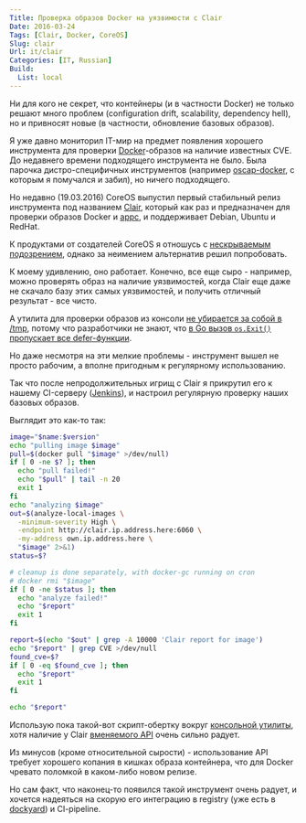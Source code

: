 ```yaml
---
Title: Проверка образов Docker на уязвимости с Clair
Date: 2016-03-24
Tags: [Clair, Docker, CoreOS]
Slug: clair
Url: it/clair
Categories: [IT, Russian]
Build:
  List: local
---
```


Ни для кого не секрет, что контейнеры (и в частности Docker) не только решают
много проблем (configuration drift, scalability, dependency hell), но и привносят новые
(в частности, обновление базовых образов).

Я уже давно мониторил IT-мир на предмет появления хорошего инструмента для
проверки [Docker](http://docker.com)-образов на наличие известных CVE.
До недавнего времени подходящего инструмента не было. Была парочка дистро-специфичных
инструментов (например [oscap-docker](https://github.com/OpenSCAP/container-compliance),
с которым я помучался и забил), но ничего подходящего.

Но недавно (19.03.2016) CoreOS выпустил первый
стабильный релиз инструмента под названием [Clair](https://github.com/coreos/clair),
который как раз и предназначен для проверки образов Docker и [appc](https://github.com/appc/spec),
и поддерживает Debian, Ubuntu и RedHat.

К продуктами от создателей CoreOS я отношусь с [нескрываемым](/it/coreos-opinion)
[подозрением](/it/goodby-coreos), однако за неимением альтернатив решил попробовать.

К моему удивлению, оно работает. Конечно, все еще сыро - например, можно
проверять образ на наличие уязвимостей, когда Clair еще даже не скачало базу
этих самых уязвимостей, и получить отличный результат - все чисто.

А утилита для проверки образов из консоли
[не убирается за собой в /tmp](https://github.com/coreos/clair/issues/117),
потому что разработчики не знают, что
[в Go вызов `os.Exit()` пропускает все defer-функции](https://gobyexample.com/exit).

Но даже несмотря на эти мелкие проблемы - инструмент вышел не просто рабочим,
а вполне пригодным к регулярному использованию.

Так что после непродолжительных игрищ с Clair я прикрутил его к нашему CI-серверу
([Jenkins](https://jenkins.io)), и настроил регулярную проверку
наших базовых образов.

Выглядит это как-то так:

```bash
image="$name:$version"
echo "pulling image $image"
pull=$(docker pull "$image" >/dev/null)
if [ 0 -ne $? ]; then
  echo "pull failed!"
  echo "$pull" | tail -n 20
  exit 1
fi
echo "analyzing $image"
out=$(analyze-local-images \
  -minimum-severity High \
  -endpoint http://clair.ip.address.here:6060 \
  -my-address own.ip.address.here \
  "$image" 2>&1)
status=$?

# cleanup is done separately, with docker-gc running on cron
# docker rmi "$image"
if [ 0 -ne $status ]; then
  echo "analyze failed!"
  echo "$report"
  exit 1
fi

report=$(echo "$out" | grep -A 10000 'Clair report for image')
echo "$report" | grep CVE >/dev/null
found_cve=$?
if [ 0 -eq $found_cve ]; then
  echo "$report"
  exit 1
fi

echo "$report"
```

Использую пока такой-вот скрипт-обертку вокруг
[консольной утилиты](https://github.com/coreos/clair/tree/master/contrib/analyze-local-images),
хотя наличие у Clair [вменяемого API](https://github.com/coreos/clair/blob/master/api/v1/README.md)
очень сильно радует.

Из минусов (кроме относительной сырости) - использование API требует хорошего
копания в кишках образа контейнера, что для Docker чревато поломкой в каком-либо новом релизе.

Но сам факт, что наконец-то появился такой инструмент очень радует, и хочется
надеяться на скорую его интеграцию в registry (уже есть в [dockyard](https://github.com/containerops/dockyard))
и CI-pipeline.
